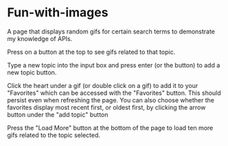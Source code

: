 # Fun-with-images
A page that displays random gifs for certain search terms to demonstrate my knowledge of APIs.

Press on a button at the top to see gifs related to that topic. 

Type a new topic into the input box and press enter (or the button) to add a new topic button.

Click the heart under a gif (or double click on a gif) to add it to your "Favorites" which can be accessed with the "Favorites" button. This should persist even when refreshing the page.
    You can also choose whether the favorites display most recent first, or oldest first, by clicking the arrow button under the "add topic" button

Press the "Load More" button at the bottom of the page to load ten more gifs related to the topic selected.